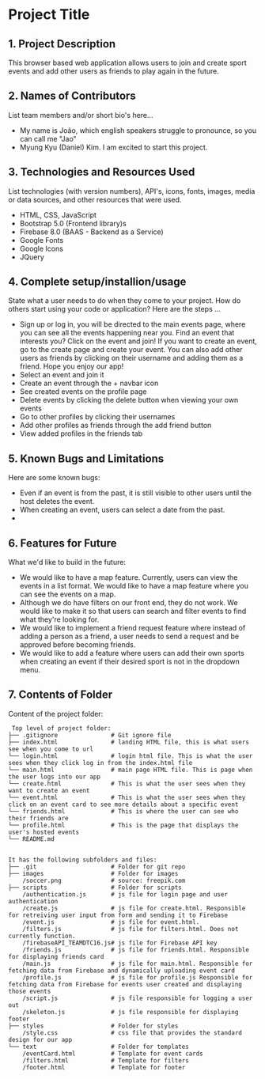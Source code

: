 # Project Title

## 1. Project Description
This browser based web application allows users to join and create sport events and add other users as friends to play again in the future.

## 2. Names of Contributors
List team members and/or short bio's here... 
* My name is João, which english speakers struggle to pronounce, so you can call me "Jao"
* Myung Kyu (Daniel) Kim. I am excited to start this project.

	
## 3. Technologies and Resources Used
List technologies (with version numbers), API's, icons, fonts, images, media or data sources, and other resources that were used.
* HTML, CSS, JavaScript
* Bootstrap 5.0 (Frontend library)s
* Firebase 8.0 (BAAS - Backend as a Service)
* Google Fonts
* Google Icons
* JQuery

## 4. Complete setup/installion/usage
State what a user needs to do when they come to your project.  How do others start using your code or application?
Here are the steps ...
* Sign up or log in, you will be directed to the main events page, where you can see all the events happening near you. 
Find an event that interests you? Click on the event and join! If you want to create an event, go to the create page and create your event. You can also add other users as friends by clicking on their username and adding them as a friend. Hope you enjoy our app!
* Select an event and join it
* Create an event through the + navbar icon
* See created events on the profile page
* Delete events by clicking the delete button when viewing your own events
* Go to other profiles by clicking their usernames
* Add other profiles as friends through the add friend button
* View added profiles in the friends tab

## 5. Known Bugs and Limitations
Here are some known bugs:
* Even if an event is from the past, it is still visible to other users until the host deletes the event. 
* When creating an event, users can select a date from the past.
* 

## 6. Features for Future
What we'd like to build in the future:
* We would like to have a map feature. Currently, users can view the events in a list format. We would like to have a map feature where you can see the events on a map.
* Although we do have filters on our front end, they do not work. We would like to make it so that users can search and filter events to find what they're looking for. 
* We would like to implement a friend request feature where instead of adding a person as a friend, a user needs to send a request and be approved before becoming friends.
* We would like to add a feature where users can add their own sports when creating an event if their desired sport is not in the dropdown menu.
	
## 7. Contents of Folder
Content of the project folder:

```
 Top level of project folder: 
├── .gitignore               # Git ignore file
├── index.html               # landing HTML file, this is what users see when you come to url
└── login.html               # login html file. This is what the user sees when they click log in from the index.html file
└── main.html                # main page HTML file. This is page when the user logs into our app
└── create.html              # This is what the user sees when they want to create an event
└── event.html               # This is what the user sees when they click on an event card to see more details about a specific event
└── friends.html             # This is where the user can see who their friends are
└── profile.html             # This is the page that displays the user's hosted events
└── README.md


It has the following subfolders and files:
├── .git                     # Folder for git repo
├── images                   # Folder for images
    /soccer.png              # source: freepik.com
├── scripts                  # Folder for scripts
    /authentication.js       # js file for login page and user authentication
    /create.js               # js file for create.html. Responsible for retreiving user input from form and sending it to Firebase
    /event.js                # js file for event.html. 
    /filters.js              # js file for filters.html. Does not currently function.
    /firebaseAPI_TEAMDTC16.js# js file for Firebase API key
    /friends.js              # js file for friends.html. Responsible for displaying friends card
    /main.js                 # js file for main.html. Responsible for fetching data from Firebase and dynamically uploading event card
    /profile.js              # js file for profile.js Responsible for fetching data from Firebase for events user created and displaying those events
    /script.js               # js file responsible for logging a user out
    /skeleton.js             # js file responsible for displaying footer
├── styles                   # Folder for styles
    /style.css               # css file that provides the standard design for our app
└── text                     # Folder for templates
    /eventCard.html          # Template for event cards
    /filters.html            # Template for filters
    /footer.html             # Template for footer
```


